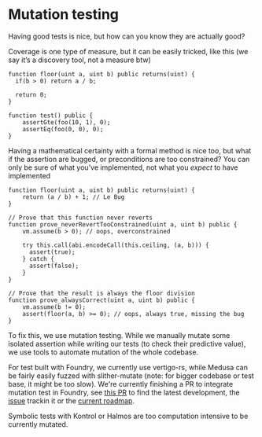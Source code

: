 # Mutation testing

Having good tests is nice, but how can you know they are actually good?

Coverage is one type of measure, but it can be easily tricked, like this (we say it’s a discovery tool, not a measure btw)

```solidity
function floor(uint a, uint b) public returns(uint) {
  if(b > 0) return a / b;
  
  return 0;
}

function test() public {
	assertGte(foo(10, 1), 0);
	assertEq(foo(0, 0), 0);
}
```

Having a mathematical certainty with a formal method is nice too, but what if the assertion are bugged, or preconditions are too constrained? You can only be sure of what you’ve implemented, not what you *expect* to have implemented

```solidity
function floor(uint a, uint b) public returns(uint) {
	return (a / b) + 1; // Le Bug
}

// Prove that this function never reverts
function prove_neverRevertTooConstrained(uint a, uint b) public {
	vm.assume(b > 0); // oops, overconstrained
	
	try this.call(abi.encodeCall(this.ceiling, (a, b))) {
	  assert(true);
	} catch {
	  assert(false);
	}
}

// Prove that the result is always the floor division
function prove_alwaysCorrect(uint a, uint b) public {
	vm.assume(b != 0);
	assert(floor(a, b) >= 0); // oops, always true, missing the bug
}
```

To fix this, we use mutation testing. While we manually mutate some isolated assertion while writing our tests (to check their predictive value), we use tools to automate mutation of the whole codebase.

For test built with Foundry, we currently use vertigo-rs, while Medusa can be fairly easily fuzzed with slither-mutate (note: for bigger codebase or test base, it might be too slow). We're currently finishing a PR to integrate mutation test in Foundry, see [this PR](https://github.com/foundry-rs/foundry/pull/10193) to find the latest development, the [issue](https://github.com/foundry-rs/foundry/issues/478) trackin it or the [current roadmap](https://github.com/simon-something/foundry/issues/2).

Symbolic tests with Kontrol or Halmos are too computation intensive to be currently mutated. 